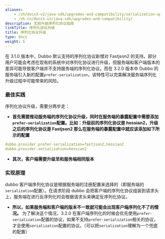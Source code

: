 ```yaml
---
aliases:
    - /zh/docs3-v2/java-sdk/upgrades-and-compatibility/serialization-upgrade/
    - /zh-cn/docs3-v2/java-sdk/upgrades-and-compatibility/
description: 无损升级序列化协议指南
linkTitle: 序列化协议升级
title: 序列化协议升级
type: docs
weight: 5
---
```





在 3.1.0 版本中，Dubbo 默认支持的序列化协议新增对 Fastjson2 的支持。部分用户可能会考虑在现有的系统中对序列化协议进行升级，但服务端和客户端版本的差异可能导致客户端并不支持服务端的序列化协议。而在 3.2.0 版本中 Dubbo 的服务端引入新的配置`prefer-serialization`，该特性可以完美解决服务端序列化升级过程中可能带来的风险。


### 最佳实践

序列化协议升级，需要分两步走：

* **首先需要推动服务端的序列化协议升级，同时在服务端的暴露配置中需要添加`prefer-serialization`配置。比如：升级前的序列化协议是 hessian2，升级之后的序列化协议是 Fastjson2 那么在服务端的暴露配置中就应该添加如下所示的配置**

```yaml
dubbo.provider.prefer-serialization=fastjson2,hessian2
dubbo.provider.serialization=hessian2
```
* **其次，客户端需要升级至和服务端相同版本**

### 实现原理

dubbo 客户端序列化协议是根据服务端的注册配置来选择的（即服务端的`serialization`配置）。在请求阶段 dubbo 会把客户端的序列化协议组装到请求头上，服务端在进行反序列化时会根据请求头来确定反序列化协议。
- **所以，如果服务端和客户端的版本不一致就可能会出现客户端序列化不了的情况。** 为了解决这个情况，3.2.0 在客户端序列化的时候会优先使用`prefer-serialization`配置的协议，如果不支持`prefer-serialization`相关的协议，才会使用`serialization`配置的协议。（可以把`serialization`理解为一个兜底的配置）